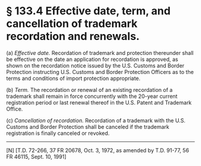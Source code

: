 # § 133.4   Effective date, term, and cancellation of trademark recordation and renewals.

(a) *Effective date.* Recordation of trademark and protection thereunder shall be effective on the date an application for recordation is approved, as shown on the recordation notice issued by the U.S. Customs and Border Protection instructing U.S. Customs and Border Protection Officers as to the terms and conditions of import protection appropriate.


(b) *Term.* The recordation or renewal of an existing recordation of a trademark shall remain in force concurrently with the 20-year current registration period or last renewal thereof in the U.S. Patent and Trademark Office.


(c) *Cancellation of recordation.* Recordation of a trademark with the U.S. Customs and Border Protection shall be canceled if the trademark registration is finally canceled or revoked.



---

[N] [T.D. 72-266, 37 FR 20678, Oct. 3, 1972, as amended by T.D. 91-77, 56 FR 46115, Sept. 10, 1991]




